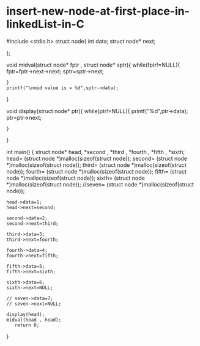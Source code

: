# insert-new-node-at-first-place-in-linkedList-in-C

#include <stdio.h>
struct node{
    int data;
    struct node* next;
    
};

void midval(struct node* fptr , struct node* sptr){
    while(fptr!=NULL){
        fptr=fptr->next->next;
        sptr=sptr->next;
        
    }
    printf("\nmid value is = %d",sptr->data);
    
}



void display(struct node* ptr){
    while(ptr!=NULL){
        printf("%d",ptr->data);
        ptr=ptr->next;
        
    }
    
    
}


int main()
{
    struct node* head, *second , *third , *fourth , *fifth , *sixth;
    head= (struct node *)malloc(sizeof(struct  node));
    second= (struct node *)malloc(sizeof(struct  node));
    third= (struct node *)malloc(sizeof(struct  node));
    fourth= (struct node *)malloc(sizeof(struct  node));
    fifth= (struct node *)malloc(sizeof(struct  node));
    sixth= (struct node *)malloc(sizeof(struct  node));
    //seven= (struct node *)malloc(sizeof(struct  node));
    
    
    head->data=1;
    head->next=second;
    
    second->data=2;
    second->next=third;
    
    third->data=3;
    third->next=fourth;
    
    fourth->data=4;
    fourth->next=fifth;
    
    fifth->data=5;
    fifth->next=sixth;
    
    sixth->data=6;
    sixth->next=NULL;
    
    // seven->data=7;
    // seven->next=NULL;
    
    display(head);  
    midval(head , head);
       return 0;
}
